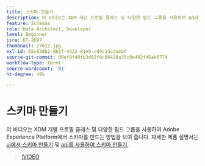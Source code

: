 ```yaml
---
title: 스키마 만들기
description: 이 비디오는 XDM 개인 프로필 클래스 및 다양한 필드 그룹을 사용하여 Adobe Experience Platform에서 스키마를 만드는 방법을 보여 줍니다.
feature: Schemas
role: Data Architect, Developer
level: Beginner
jira: KT-2697
thumbnail: 27012.jpg
exl-id: 65c83db2-d81f-4422-81e5-cd9c15cdacbf
source-git-commit: 00ef0f40fb3d82f0c06428a35c0e402f46ab6774
workflow-type: tm+mt
source-wordcount: '81'
ht-degree: 49%

---
```


# 스키마 만들기

이 비디오는 XDM 개별 프로필 클래스 및 다양한 필드 그룹을 사용하여 Adobe Experience Platform에서 스키마를 만드는 방법을 보여 줍니다. 자세한 제품 설명서는 [ui에서 스키마 만들기](https://experienceleague.adobe.com/docs/experience-platform/xdm/tutorials/create-schema-ui.html?lang=ko) 및 [api를 사용하여 스키마 만들기](https://experienceleague.adobe.com/docs/experience-platform/xdm/tutorials/create-schema-api.html?lang=ko).

>[!VIDEO](https://video.tv.adobe.com/v/27012?learn=on)